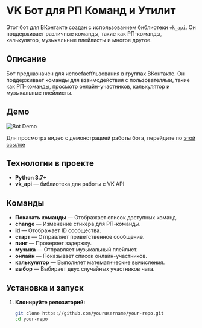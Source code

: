 # VK Бот для РП Команд и Утилит

Этот бот для ВКонтакте создан с использованием библиотеки `vk_api`. Он поддерживает различные команды, такие как РП-команды, калькулятор, музыкальные плейлисты и многое другое.

## Описание

Бот предназначен для испоefaeffльзования в группах ВКонтакте. Он поддерживает команды для взаимодействия с пользователями, такие как РП-команды, просмотр онлайн-участников, калькулятор и музыкальные плейлисты. 

## Демо

![Bot Demo](https://via.placeholder.com/600x300) <!-- Замените URL на изображение демонстрации работы бота -->

Для просмотра видео с демонстрацией работы бота, перейдите по [этой ссылке](https://www.youtube.com/watch?v=example) <!-- Замените ссылку на ваше видео -->

## Технологии в проекте

- **Python 3.7+**
- **vk_api** — библиотека для работы с VK API

## Команды

- **Показать команды** — Отображает список доступных команд.
- **change** — Изменение стикера для РП-команды.
- **id** — Отображает ID сообщества.
- **старт** — Отправляет приветственное сообщение.
- **пинг** — Проверяет задержку.
- **музыка** — Отправляет музыкальный плейлист.
- **онлайн** — Показывает список онлайн-участников.
- **калькулятор** — Выполняет математические вычисления.
- **выбор** — Выбирает двух случайных участников чата.

## Установка и запуск

1. **Клонируйте репозиторий:**

   ```bash
   git clone https://github.com/yourusername/your-repo.git
   cd your-repo
   
